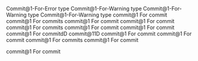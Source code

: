 Commit@1-For-Error type
Commit@1-For-Warning type
Commit@1-For-Warning type
Commit@1-For-Warning type
commit@1 For commit
commit@1 For commits
commit@1 For commit
commit@1 For commit
commit@1 For commits
commit@1 For commit
commit@1 For commit
commit@1 For commitdD
commit@11D
commit@1 For commit
commit@1 For commit
commit@1 For commits
commit@1 For commit

commit@1 For commit

